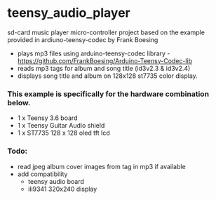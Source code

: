 # teensy_audio_player
sd-card music player micro-controller project based on the example provided in ardiuno-teensy-codec by Frank Boesing

* plays mp3 files using arduino-teensy-codec library - https://github.com/FrankBoesing/Arduino-Teensy-Codec-lib
* reads mp3 tags for album and song title (id3v2.3 & id3v2.4)
* displays song title and album on 128x128 st7735 color display.

### This example is specifically for the hardware combination below. 
* 1 x Teensy 3.6 board
* 1 x Teensy Guitar Audio shield
* 1 x ST7735 128 x 128 oled tft lcd 
   
### Todo:
* read jpeg album cover images from tag in mp3 if available
* add compatibility
  * teensy audio board
  * ili9341 320x240 display
